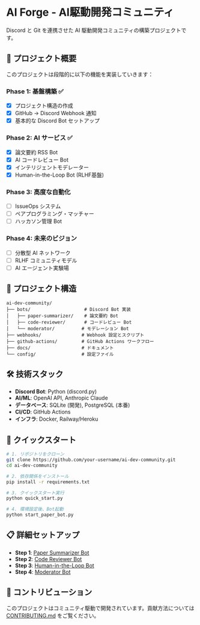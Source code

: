 # AI Forge - AI駆動開発コミュニティ

Discord と Git を連携させた AI 駆動開発コミュニティの構築プロジェクトです。

## 🚀 プロジェクト概要

このプロジェクトは段階的に以下の機能を実装していきます：

### Phase 1: 基盤構築 ✅
- [x] プロジェクト構造の作成
- [x] GitHub → Discord Webhook 通知
- [x] 基本的な Discord Bot セットアップ

### Phase 2: AI サービス ✅
- [x] 論文要約 RSS Bot
- [x] AI コードレビュー Bot
- [x] インテリジェントモデレーター
- [x] Human-in-the-Loop Bot (RLHF基盤)

### Phase 3: 高度な自動化
- [ ] IssueOps システム
- [ ] ペアプログラミング・マッチャー
- [ ] ハッカソン管理 Bot

### Phase 4: 未来のビジョン
- [ ] 分散型 AI ネットワーク
- [ ] RLHF コミュニティモデル
- [ ] AI エージェント実験場

## 📁 プロジェクト構造

```
ai-dev-community/
├── bots/                    # Discord Bot 実装
│   ├── paper-summarizer/    # 論文要約 Bot
│   ├── code-reviewer/       # コードレビュー Bot
│   └── moderator/          # モデレーション Bot
├── webhooks/               # Webhook 設定とスクリプト
├── github-actions/         # GitHub Actions ワークフロー
├── docs/                   # ドキュメント
└── config/                 # 設定ファイル
```

## 🛠️ 技術スタック

- **Discord Bot**: Python (discord.py)
- **AI/ML**: OpenAI API, Anthropic Claude
- **データベース**: SQLite (開発), PostgreSQL (本番)
- **CI/CD**: GitHub Actions
- **インフラ**: Docker, Railway/Heroku

## 🚀 クイックスタート

```bash
# 1. リポジトリをクローン
git clone https://github.com/your-username/ai-dev-community.git
cd ai-dev-community

# 2. 依存関係をインストール
pip install -r requirements.txt

# 3. クイックスタート実行
python quick_start.py

# 4. 環境設定後、Bot起動
python start_paper_bot.py
```

## 📋 詳細セットアップ

- **Step 1**: [Paper Summarizer Bot](docs/step1-paper-bot.md)
- **Step 2**: [Code Reviewer Bot](docs/setup-guide.md)
- **Step 3**: [Human-in-the-Loop Bot](docs/setup-guide.md)
- **Step 4**: [Moderator Bot](docs/setup-guide.md)

## 🤝 コントリビューション

このプロジェクトはコミュニティ駆動で開発されています。貢献方法については [CONTRIBUTING.md](CONTRIBUTING.md) をご覧ください。